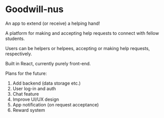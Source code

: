 # Goodwill-nus

An app to extend (or receive) a helping hand!

A platform for making and accepting help requests to connect with fellow students.

Users can be helpers or helpees, accepting or making help requests, respectively.

Built in React, currently purely front-end.

Plans for the future:
1. Add backend (data storage etc.)
2. User log-in and auth
3. Chat feature
4. Improve UI/UX design
5. App notification (on request acceptance)
6. Reward system
